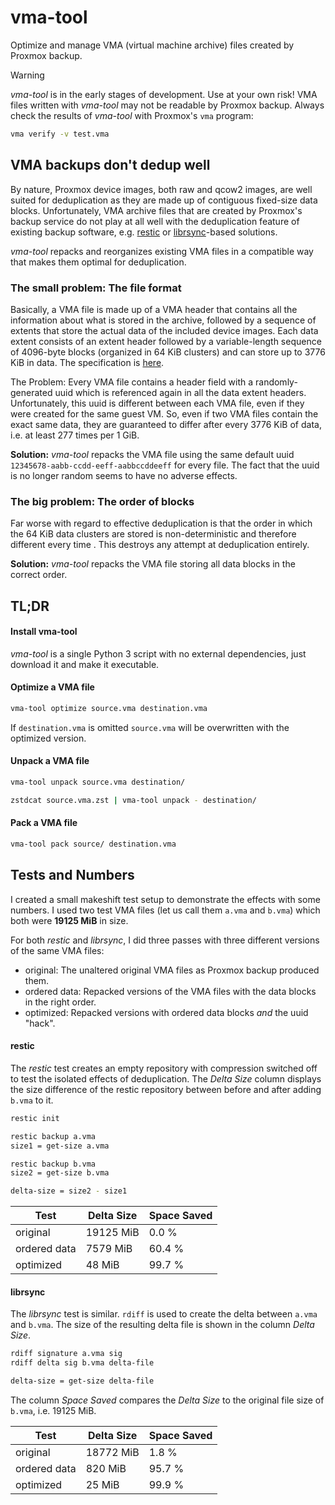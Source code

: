 # vma-tool

Optimize and manage VMA (virtual machine archive) files created by Proxmox backup.

> [!WARNING]
> *vma-tool* is in the early stages of development. Use at your own risk! VMA
> files written with *vma-tool* may not be readable by Proxmox backup. Always
> check the results of *vma-tool* with Proxmox's `vma` program:
> ```sh
> vma verify -v test.vma
> ```


## VMA backups don't dedup well

By nature, Proxmox device images, both raw and qcow2 images, are well suited
for deduplication as they are made up of contiguous fixed-size data blocks.
Unfortunately, VMA archive files that are created by Proxmox's backup service
do not play at all well with the deduplication feature of existing backup
software, e.g. [restic](https://restic.net/) or
[librsync](https://github.com/librsync/librsync)-based solutions.

*vma-tool* repacks and reorganizes existing VMA files in a compatible way that
makes them optimal for deduplication.


### The small problem: The file format

Basically, a VMA file is made up of a VMA header that contains all the
information about what is stored in the archive, followed by a sequence of
extents that store the actual data of the included device images. Each data
extent consists of an extent header followed by a variable-length sequence of
4096-byte blocks (organized in 64 KiB clusters) and can store up to 3776 KiB in
data. The specification is
[here](https://git.proxmox.com/?p=pve-qemu.git&a=blob&f=vma_spec.txt).

The Problem: Every VMA file contains a header field with a randomly-generated
uuid which is referenced again in all the data extent headers. Unfortunately,
this uuid is different between each VMA file, even if they were created for the
same guest VM. So, even if two VMA files contain the exact same data, they are
guaranteed to differ after every 3776 KiB of data, i.e. at least 277 times per
1 GiB.

**Solution:** *vma-tool* repacks the VMA file using the same default uuid
`12345678-aabb-ccdd-eeff-aabbccddeeff` for every file. The fact that the uuid
is no longer random seems to have no adverse effects.


### The big problem: The order of blocks

Far worse with regard to effective deduplication is that the order in which the
64 KiB data clusters are stored is non-deterministic and therefore different
every time . This destroys any attempt at deduplication entirely.

**Solution:** *vma-tool* repacks the VMA file storing all data blocks in the
correct order.


## TL;DR

#### Install vma-tool

*vma-tool* is a single Python 3 script with no external dependencies, just
download it and make it executable.

#### Optimize a VMA file

```sh
vma-tool optimize source.vma destination.vma
```

If `destination.vma` is omitted `source.vma` will be overwritten with the
optimized version.

#### Unpack a VMA file

```sh
vma-tool unpack source.vma destination/
```

```sh
zstdcat source.vma.zst | vma-tool unpack - destination/
```

#### Pack a VMA file

```sh
vma-tool pack source/ destination.vma
```


## Tests and Numbers

I created a small makeshift test setup to demonstrate the effects with some
numbers. I used two test VMA files (let us call them `a.vma` and `b.vma`) which
both were **19125 MiB** in size.

For both *restic* and *librsync*, I did three passes with three different
versions of the same VMA files:

- original: The unaltered original VMA files as Proxmox backup produced them.
- ordered data: Repacked versions of the VMA files with the data blocks in the
  right order.
- optimized: Repacked versions with ordered data blocks *and* the uuid "hack".

#### restic

The *restic* test creates an empty repository with compression switched off to
test the isolated effects of deduplication. The *Delta Size* column displays
the size difference of the restic repository between before and after adding
`b.vma` to it.

```sh
restic init

restic backup a.vma
size1 = get-size a.vma

restic backup b.vma
size2 = get-size b.vma

delta-size = size2 - size1
```

| Test          | Delta Size    | Space Saved   |
| ------------- | ------------- | ------------- |
| original      | 19125 MiB     | 0.0 %         |
| ordered data  | 7579 MiB      | 60.4 %        |
| optimized     | 48 MiB        | 99.7 %        |


#### librsync

The *librsync* test is similar. `rdiff` is used to create the delta
between `a.vma` and `b.vma`. The size of the resulting delta file is shown in
the column *Delta Size*.

```sh
rdiff signature a.vma sig
rdiff delta sig b.vma delta-file

delta-size = get-size delta-file
```

The column *Space Saved* compares the *Delta Size* to the original file size of
`b.vma`, i.e. 19125 MiB.

| Test          | Delta Size    | Space Saved   |
| ------------- | ------------- | ------------- |
| original      | 18772 MiB     | 1.8 %         |
| ordered data  | 820 MiB       | 95.7 %        |
| optimized     | 25 MiB        | 99.9 %        |
